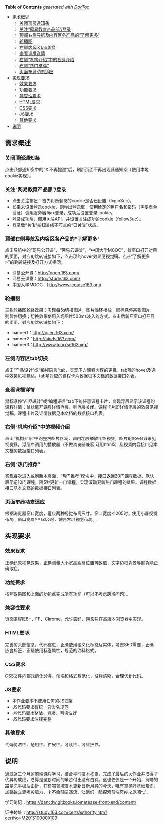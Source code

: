 <!-- START doctoc generated TOC please keep comment here to allow auto update -->
<!-- DON'T EDIT THIS SECTION, INSTEAD RE-RUN doctoc TO UPDATE -->
**Table of Contents**  *generated with [DocToc](https://github.com/thlorenz/doctoc)*

- [需求概述](#%E9%9C%80%E6%B1%82%E6%A6%82%E8%BF%B0)
  - [关闭顶部通知条](#%E5%85%B3%E9%97%AD%E9%A1%B6%E9%83%A8%E9%80%9A%E7%9F%A5%E6%9D%A1)
  - [关注“网易教育产品部”/登录](#%E5%85%B3%E6%B3%A8%E7%BD%91%E6%98%93%E6%95%99%E8%82%B2%E4%BA%A7%E5%93%81%E9%83%A8%E7%99%BB%E5%BD%95)
  - [顶部右侧导航及内容区各产品的“了解更多”](#%E9%A1%B6%E9%83%A8%E5%8F%B3%E4%BE%A7%E5%AF%BC%E8%88%AA%E5%8F%8A%E5%86%85%E5%AE%B9%E5%8C%BA%E5%90%84%E4%BA%A7%E5%93%81%E7%9A%84%E4%BA%86%E8%A7%A3%E6%9B%B4%E5%A4%9A)
  - [轮播图](#%E8%BD%AE%E6%92%AD%E5%9B%BE)
  - [左侧内容区tab切换](#%E5%B7%A6%E4%BE%A7%E5%86%85%E5%AE%B9%E5%8C%BAtab%E5%88%87%E6%8D%A2)
  - [查看课程详情](#%E6%9F%A5%E7%9C%8B%E8%AF%BE%E7%A8%8B%E8%AF%A6%E6%83%85)
  - [右侧“机构介绍”中的视频介绍](#%E5%8F%B3%E4%BE%A7%E6%9C%BA%E6%9E%84%E4%BB%8B%E7%BB%8D%E4%B8%AD%E7%9A%84%E8%A7%86%E9%A2%91%E4%BB%8B%E7%BB%8D)
  - [右侧“热门推荐”](#%E5%8F%B3%E4%BE%A7%E7%83%AD%E9%97%A8%E6%8E%A8%E8%8D%90)
  - [页面布局动态适应](#%E9%A1%B5%E9%9D%A2%E5%B8%83%E5%B1%80%E5%8A%A8%E6%80%81%E9%80%82%E5%BA%94)
- [实现要求](#%E5%AE%9E%E7%8E%B0%E8%A6%81%E6%B1%82)
  - [效果要求](#%E6%95%88%E6%9E%9C%E8%A6%81%E6%B1%82)
  - [功能要求](#%E5%8A%9F%E8%83%BD%E8%A6%81%E6%B1%82)
  - [兼容性要求](#%E5%85%BC%E5%AE%B9%E6%80%A7%E8%A6%81%E6%B1%82)
  - [HTML要求](#html%E8%A6%81%E6%B1%82)
  - [CSS要求](#css%E8%A6%81%E6%B1%82)
  - [JS要求](#js%E8%A6%81%E6%B1%82)
  - [其他要求](#%E5%85%B6%E4%BB%96%E8%A6%81%E6%B1%82)
- [说明](#%E8%AF%B4%E6%98%8E)

<!-- END doctoc generated TOC please keep comment here to allow auto update -->

## 需求概述
### 关闭顶部通知条
点击顶部通知条中的“X 不再提醒”后，刷新页面不再出现此通知条（使用本地cookie实现）。
### 关注“网易教育产品部”/登录

* 点击关注按钮：首先判断登录的cookie是否已设置（loginSuc）。
* 如果未设置登录cookie，则弹出登录框，使用给定的用户名和密码（需要表单验证）调用服务器Ajax登录，成功后设置登录cookie。
* 登录成功后，调用关注API，并设置关注成功的cookie（followSuc）。
* 登录后“关注”按钮变成不可点的“已关注”状态。

### 顶部右侧导航及内容区各产品的“了解更多”
点击导航中的“网易公开课”，“网易云课堂”，“中国大学MOOC”，新窗口打开对目的页面，对应的跳转链接如下，点击项的hover效果见视觉稿。点击“了解更多>”的跳转链接及打开方式相同。

* 网易公开课：http://open.163.com/
* 网易云课堂：http://study.163.com/
* 中国大学MOOC：http://www.icourse163.org/

### 轮播图
三张轮播图轮播效果：实现每5s切换图片，图片循环播放；鼠标悬停某张图片，则暂停切换；切换效果使用入场图片500ms淡入的方式。点击后新开窗口打开目的页面，对应的跳转链接如下：

* banner1：http://open.163.com/
* banner2：http://study.163.com/
* banner3：http://www.icourse163.org/

### 左侧内容区tab切换
点击“产品设计”或“编程语言”tab，实现下方课程内容的更换。tab项的hover及选中效果见视觉稿，tab项对应的课程卡片数据见本文档的数据接口列表。

### 查看课程详情
鼠标悬停“产品设计”或“编程语言”tab下的任意课程卡片，出现浮层显示该课程的课程详情；鼠标离开课程详情浮层，则浮层关闭。课程卡片即详情浮层的效果见视觉稿，课程卡片及详情数据见本文档的数据接口列表。

### 右侧“机构介绍”中的视频介绍
点击“机构介绍”中的整块图片区域，调用浮层播放介绍视频。图片的hover效果见视觉稿，浮层中调用的播放器（不做浏览器兼容,可用html5）及视频内容接口见本文档的数据接口列表。

### 右侧“热门推荐”
实现每次进入或刷新本页面，“热门推荐”模块中，接口返回20门课程数据，默认展示前10门课程，隔5秒更新一门课程，实现滚动更新热门课程的效果。课程数据接口见本文档的数据接口列表。

### 页面布局动态适应
根据浏览器窗口宽度，适应两种视觉布局尺寸。窗口宽度<1205时，使用小屏视觉布局；窗口宽度>=1205时，使用大屏视觉布局。

## 实现要求
### 效果要求
正确还原视觉效果，正确测量大小宽高距离位置等数值，文字边框背景等颜色能正确取色。

### 功能要求
按照效果图和上面的功能点完成所有功能（可以不考虑跨域问题）。

### 兼容性要求
页面兼容IE8+、FF、Chrome，允许圆角、阴影只在高版本浏览器中实现。

### HTML要求
完善的头部信息，代码缩进，正确使用语义化标签及实体，考虑SEO需要，正确嵌套标签，正确使用标签属性，规范的注释格式。

### CSS要求
CSS文件内部规范化分类，命名和格式规范化，注释清晰，合理优化代码。

### JS要求

* 本作业要求不使用任何的JS框架
* JS代码要求有统一的命名规范
* JS代码要求整洁、紧凑、可读性好 
* JS代码要求注释完整

### 其他要求
代码简洁性、通用性、扩展性、可读性、可维护性。

## 说明
通过近三个月的前端课程学习，结合平时技术积累，完成了最后的大作业并取得了优异的成绩，总算是这段时间的辛苦付出没有白费。这也仅仅是一个开始，前端的路是先平稳后曲折，在前端领域技术更新日新月异的今天，唯有掌握好基础知识，加强独立思考的能力，才不会随波逐流。让我们一起探索前端奇妙之旅吧^_^。

学习笔记：<https://dancdw.gitbooks.io/netease-front-end/content/>

证书地址：<http://study.163.com/cert/Authority.htm?certNo=M2016100000109>